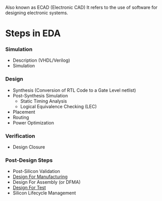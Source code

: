 Also known as ECAD (Electronic CAD)
It refers to the use of software for designing electronic systems.

# Steps in EDA
### Simulation
- Description (VHDL/Verilog)
- Simulation
### Design
- Synthesis (Conversion of RTL Code to a Gate Level netlist)
- Post-Synthesis Simulation
	- Static Timing Analysis
	- Logical Equivalence Checking (LEC)
- Placement
- Routing
- Power Optimization
### Verification
- Design Closure
### Post-Design Steps
- Post-Silicon Validation
- [Design For Manufacturing](Design%20For%20Manufacturing.md)
- Design For Assembly (or DFMA)
- [Design For Test](Design%20For%20Test.md)
- Silicon Lifecycle Management